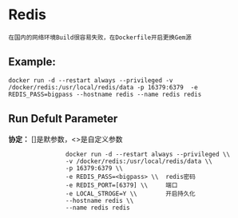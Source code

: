 Redis
===

    在国内的网络环境Build很容易失败，在Dockerfile开启更换Gem源

## Example:

    docker run -d --restart always --privileged -v /docker/redis:/usr/local/redis/data -p 16379:6379  -e REDIS_PASS=bigpass --hostname redis --name redis redis

## Run Defult Parameter
**协定：** []是默参数，<>是自定义参数

					docker run -d --restart always --privileged \\
					-v /docker/redis:/usr/local/redis/data \\
					-p 16379:6379 \\
					-e REDIS_PASS=<bigpass> \\  redis密码
					-e REDIS_PORT=[6379] \\     端口
					-e LOCAL_STROGE=Y \\        开启持久化
					--hostname redis \\
					--name redis redis

